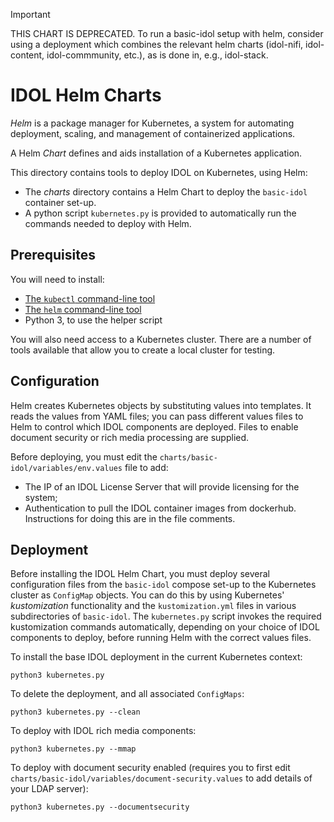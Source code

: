 > [!IMPORTANT]
> THIS CHART IS DEPRECATED.
> To run a basic-idol setup with helm, consider using a deployment which combines the relevant helm charts
> (idol-nifi, idol-content, idol-commmunity, etc.), as is done in, e.g., idol-stack.

# IDOL Helm Charts

_Helm_ is a package manager for Kubernetes, a system for automating deployment, scaling, and management of containerized applications.

A Helm _Chart_ defines and aids installation of a Kubernetes application.

This directory contains tools to deploy IDOL on Kubernetes, using Helm:
 * The _charts_ directory contains a Helm Chart to deploy the `basic-idol` container set-up.
 * A python script `kubernetes.py` is provided to automatically run the commands needed to deploy with Helm.

## Prerequisites

You will need to install:
 * [The `kubectl` command-line tool](https://kubernetes.io/docs/tasks/tools/install-kubectl/)
 * [The `helm` command-line tool](https://helm.sh/)
 * Python 3, to use the helper script

You will also need access to a Kubernetes cluster. There are a number of tools available that allow you to create a local cluster for testing.

## Configuration

Helm creates Kubernetes objects by substituting values into templates.
It reads the values from YAML files; you can pass different values files to Helm to control which IDOL components are deployed. Files to enable document security or rich media processing are supplied.

Before deploying, you must edit the `charts/basic-idol/variables/env.values` file to add:
 * The IP of an IDOL License Server that will provide licensing for the system;
 * Authentication to pull the IDOL container images from dockerhub.
   Instructions for doing this are in the file comments.

## Deployment

Before installing the IDOL Helm Chart, you must deploy several configuration files from the `basic-idol` compose set-up to the Kubernetes cluster as `ConfigMap` objects.
You can do this by using Kubernetes' _kustomization_ functionality and the `kustomization.yml` files in various subdirectories of `basic-idol`.
The `kubernetes.py` script invokes the required kustomization commands automatically, depending on your choice of IDOL components to deploy, before running Helm with the correct values files.

To install the base IDOL deployment in the current Kubernetes context:

    python3 kubernetes.py

To delete the deployment, and all associated `ConfigMaps`:

    python3 kubernetes.py --clean

To deploy with IDOL rich media components:

    python3 kubernetes.py --mmap

To deploy with document security enabled (requires you to first edit `charts/basic-idol/variables/document-security.values` to add details of your LDAP server):

    python3 kubernetes.py --documentsecurity
